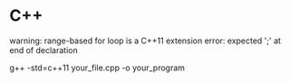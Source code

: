 # C++

 warning: range-based for loop is a C++11 extension
 error: expected ';' at end of declaration

 g++ -std=c++11 your_file.cpp -o your_program

